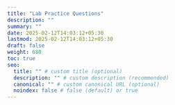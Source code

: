```yaml
---
title: "Lab Practice Questions"
description: ""
summary: ""
date: 2025-02-12T14:03:12+05:30
lastmod: 2025-02-12T14:03:12+05:30
draft: false
weight: 680
toc: true
seo:
  title: "" # custom title (optional)
  description: "" # custom description (recommended)
  canonical: "" # custom canonical URL (optional)
  noindex: false # false (default) or true
---
```

